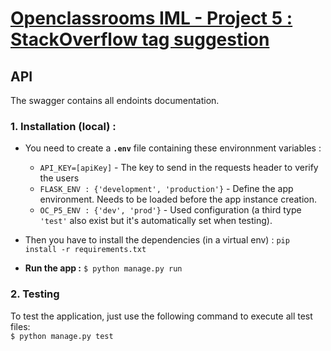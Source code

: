 # [Openclassrooms IML - Project 5 : StackOverflow tag suggestion](#)

## API
The swagger contains all endoints documentation.

### 1. Installation (local) :
- You need to create a **`.env`** file containing these environnment variables :
    - `API_KEY=[apiKey]` - The key to send in the requests header to verify the users
    - `FLASK_ENV : {'development', 'production'}` - Define the app environment. Needs to be loaded before the app instance creation.
    - `OC_P5_ENV : {'dev', 'prod'}` - Used configuration (a third type `'test'` also exist but it's automatically set when testing).

- Then you have to install the dependencies (in a virtual env) : `pip install -r requirements.txt`

- **Run the app :** `$ python manage.py run`

### 2. Testing
To test the application, just use the following command to execute all test files:  
`$ python manage.py test`




